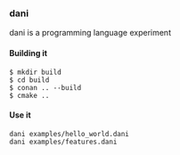 ### dani
dani is a programming language experiment

#### Building it
```
$ mkdir build
$ cd build
$ conan .. --build
$ cmake ..
```

#### Use it
```
dani examples/hello_world.dani
dani examples/features.dani
```
